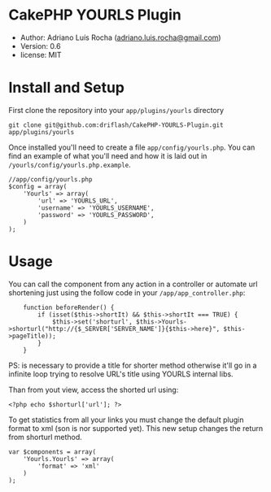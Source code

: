 # CakePHP YOURLS Plugin
* Author:  Adriano Luís Rocha (adriano.luis.rocha@gmail.com)
* Version: 0.6
* license: MIT

# Install and Setup
First clone the repository into your `app/plugins/yourls` directory

	git clone git@github.com:driflash/CakePHP-YOURLS-Plugin.git app/plugins/yourls

Once installed you'll need to create a file `app/config/yourls.php`. You can find an example of what you'll need and how it is laid out in `/yourls/config/yourls.php.example`.

	//app/config/yourls.php
	$config = array(
		'Yourls' => array(
			'url' => 'YOURLS_URL',
			'username' => 'YOURLS_USERNAME',
			'password' => 'YOURLS_PASSWORD',
		)
	);

# Usage
You can call the component from any action in a controller or automate url shortening just using the follow code in your `/app/app_controller.php`:

		function beforeRender() {
			if (isset($this->shortIt) && $this->shortIt === TRUE) {
				$this->set('shorturl', $this->Yourls->shorturl("http://{$_SERVER['SERVER_NAME']}{$this->here}", $this->pageTitle));
			}
		}

PS: is necessary to provide a title for shorter method otherwise it'll go in a infinite loop trying to resolve URL's title using YOURLS internal libs.

Than from yout view, access the shorted url using:

	<?php echo $shorturl['url']; ?>

To get statistics from all your links you must change the default plugin format to xml (son is nor supported yet). This new setup changes the return from shorturl method.

	var $components = array(
		'Yourls.Yourls' => array(
			'format' => 'xml'
		)
	);

